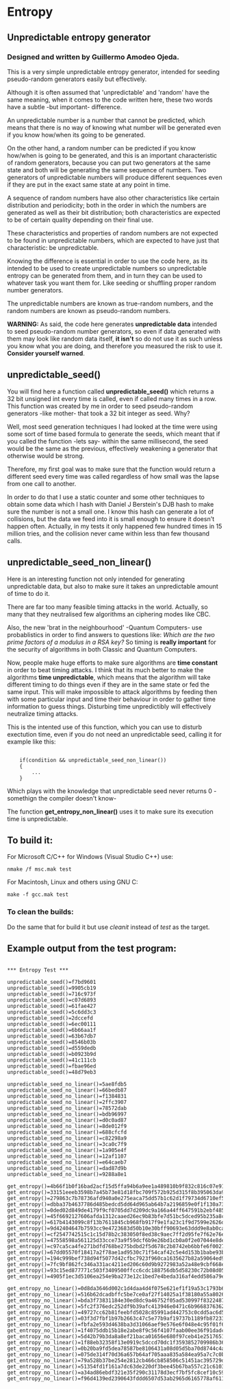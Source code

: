 # Entropy 
## Unpredictable entropy generator
### Designed and written by Guillermo Amodeo Ojeda.

This is a very simple unpredictable entropy generator, intended for seeding pseudo-random generators easily but effectively.

Although it is often assumed that 'unpredictable' and 'random' have the same meaning, when it comes to the code written here, these two words have a subtle -but important- difference.

An unpredictable number is a number that cannot be predicted, which means that there is no way of knowing what number will be generated even if you know how/when its going to be generated.

On the other hand, a random number can be predicted if you know how/when is going to be generated, and this is an important characteristic of random generators, because you can put two generators at the same state and both will be generating the same sequence of numbers. Two generators of unpredictable numbers will produce different sequences even if they are put in the exact same state at any point in time.

A sequence of random numbers have also other characteristics like certain distribution and periodicity; both in the order in which the numbers are generated as well as their bit distribution; both characteristics are expected to be of certain quality depending on their final use.

These characteristics and properties of random numbers are not expected to be found in unpredictable numbers, which are expected to have just that characteristic: be unpredictable.

Knowing the difference is essential in order to use the code here, as its intended to be used to create unpredictable numbers so unpredictable entropy can be generated from them, and in turn they can be used to whatever task you want them for. Like seeding or shuffling proper random number generators.

The unpredictable numbers are known as true-random numbers, and the random numbers are known as pseudo-random numbers.

**WARNING:** As said, the code here generates **unpredictable data** intended to seed pseudo-random number generators, so even if data generated with them may look like random data itself, **it isn't** so do not use it as such unless you know what you are doing, and therefore you measured the risk to use it. **Consider yourself warned**.

## unpredictable_seed()

You will find here a function called **unpredictable_seed()** which returns a 32 bit unsigned int every time is called, even if called many times in a row. This function was created by me in order to seed pseudo-random generators -like mother- that took a 32 bit integer as seed. Why?

Well, most seed generation techniques I had looked at the time were using some sort of time based formula to generate the seeds, which meant that if you called the function -lets say- within the same millisecond, the seed would be the same as the previous, effectively weakening a generator that otherwise would be strong.

Therefore, my first goal was to make sure that the function would return a different seed every time was called regardless of how small was the lapse from one call to another.

In order to do that I use a static counter and some other techniques to obtain some data which I hash with Daniel J Berstein's DJB hash to make sure the number is not a small one. I know this hash can generate a lot of collisions, but the data we feed into it is small enough to ensure it doesn't happen often. Actually, in my tests it only happened few hundred times in 15 million tries, and the collision never came within less than few thousand calls.

## unpredictable_seed_non_linear()

Here is an interesting function not only intended for generating unpredictable data, but also to make sure it takes an unpredictable amount of time to do it.

There are far too many feasible timing attacks in the world. Actually, so many that they neutralised few algorithms an ciphering modes like CBC. 

Also, the new 'brat in the neighbourhood' -Quantum Computers- use probablistics in order to find answers to questions like: *Which are the two prime factors of a modulus in a RSA key?* So timing is **really important** for the security of algorithms in both Classic and Quantum Computers.

Now, people make huge efforts to make sure algorithms are **time constant** in order to beat timing attacks. I think that its much better to make the algorithms **time unpredictable**, which means that the algorithm will take different timing to do things even if they are in the same state or fed the same input. This will make impossible to attack algorithms by feeding then with some particular input and time their behaviour in order to gather time information to guess things. Disturbing time unpredictibly will effectively neutralize timing attacks.

This is the intented use of this function, which you can use to disturb exectution time, even if you do not need an unpredictable seed, calling it for example like this:

```
    
    if(condition && unpredictable_seed_non_linear())
    {
        ...
    }
```

Which plays with the knowledge that unpredictable seed never returns 0 -somethign the compiler doesn't know-

The function **get_entropy_non_linear()** uses it to make sure its execution time is unpredictable.  

## To build it:

For Microsoft C/C++ for Windows (Visual Studio C++) use:  

```
nmake /f msc.mak test
```

For Macintosh, Linux and others using GNU C:

```
make -f gcc.mak test
```
### To clean the builds:

Do the same that for build it but use *cleanit* instead of *test* as the target.

## Example output from the test program:

```

*** Entropy Test ***

unpredictable_seed()=f7bd9601
unpredictable_seed()=9905cb19
unpredictable_seed()=716c973f
unpredictable_seed()=c07d6893
unpredictable_seed()=61fae427
unpredictable_seed()=5c6dd3c3
unpredictable_seed()=2dccefd
unpredictable_seed()=6ec00111
unpredictable_seed()=6b66aa1f
unpredictable_seed()=63b67db7
unpredictable_seed()=8546b03b
unpredictable_seed()=d559dedb
unpredictable_seed()=b0923b9d
unpredictable_seed()=41c111cb
unpredictable_seed()=fbae96ed
unpredictable_seed()=48d79eb3

unpredictable_seed_no_linear()=5ae8fdb5
unpredictable_seed_no_linear()=66bedb87
unpredictable_seed_no_linear()=f1384831
unpredictable_seed_no_linear()=2ffc3907
unpredictable_seed_no_linear()=78572dab
unpredictable_seed_no_linear()=bdb96997
unpredictable_seed_no_linear()=d0c0ad87
unpredictable_seed_no_linear()=8de012f9
unpredictable_seed_no_linear()=688cfcfd
unpredictable_seed_no_linear()=c82298a9
unpredictable_seed_no_linear()=3ca0c7f9
unpredictable_seed_no_linear()=1a905e4f
unpredictable_seed_no_linear()=12af1107
unpredictable_seed_no_linear()=e64caeb7
unpredictable_seed_no_linear()=dad87d9b
unpredictable_seed_no_linear()=9288a8e1

get_entropy()=4b66f1b0f16bad2acf15d5ffa94b6a9ee1a489810b9f832c816c07e911c708422fc03a1a25678fcfdb68ce0deff9b69529acd0ffed40c50623e1d5930d281c7c
get_entropy()=33151eeeb3598b7a45b73e81d18fbc709f572b925d315f8b395063da950ec7298f1a79c7cbd459772b967c9445f037f6376837e18b0f2f960ff54bba59d33091
get_entropy()=279863c7b78736afd940a0e275eaca75dd57b1c62d1f79734d6710ef565781dd20390d3d572c8e53ccefc7e3d76e2e9b4a24b2db530d299f56baed3d762e2b45
get_entropy()=dbba37b4637786d485bedcd5dd64d965ab64b7a2196859e0f1f130a739d3511fa1c4c0d2c30371986b046249cd45db5cd7843dd073a4d3dc6b8cb8b14be0da92
get_entropy()=0ded02d849de4179f9cf0705dd7d209dc9a166a44ff647591b2ebf4855bc1b6091acd2fa971d4e6bcf7eaa41ff607da92f663824a9ddc24a8114bb57a3461280
get_entropy()=45f6692127606afda1312caaed26ec9b83bfe7d51bc5dced95b235a8cf929fe9f166ec7a295af729173f68d25bfdd84ed12d96ea53f718ca113ecb4faf759306
get_entropy()=617b4143099c8f13b7611845cb968fb917f9e1fa23c1f9d7599e2626df0c3fff43c706ca4f94f63269d3372deb7c58c0294aff19d5a87875dffbd8d7558ad377
get_entropy()=9d42404647b7593cc9e4723683d50b10e30bff90693e63ddd9e8ab0ca713c3ed6594a40f25a34bbbf78a0d05c95f82c4538ce585531bbcfd59612b90db986ab9
get_entropy()=cf2547742515c1c15d78b2c383050f8ed38c9aec7ff2d95fe7f62e76e901a50f8d3954f2e31917ee3f73ae58439eea33c54fa91405331d8c133c26d8db2c5a24
get_entropy()=47558598a561125d33cce73a9f59dcf6b9e26bd1cb0a0f2e07044e8deb5378ae8709854e3d9f96adbfc7857db52656e9f9bbee6f870ec897e93de5d97766e887
get_entropy()=c97ca5ca4fe271bdfd768be275bdbd2f5d678c2b8742eb6bbfe6f0027975af2577a20774116207e6b1686328b9a6e9a7f3af287345183f1b37c4ce121d3b4a96
get_entropy()=67dd05570f18417a2f78ae1ad9530c71f54caf42c5e4d153b1babe93b36e8c220feea99737d4bc32391ce403f10f4ffe5d24bd17353db2c05bbf595f0b9b5525
get_entropy()=194c999bef738d94f5077d42cfbc7923f960ca1635627b82a59064ed95768ca4d7555a12bd4d39ac5554c956dfd6bdcc77cbef3437bbbb9cbf26f44e3fc9c5a1
get_entropy()=7fc9bf862fc346a331ac4211ed206c60d9b9272983a52a48e9cbf668ebfcae764917640dd95fe27abb17d88acdb053f1cb0bf8662f8fc2a32139545347966dd3
get_entropy()=93c15ed877771c503f3409500ffcc6cdc188756db5d58230c72b08d05781b8bf932360f64996d5d5517e36b6dd6f0bcf0f1242e3a377bd4071edaa63275a38f8
get_entropy()=4905f1ec3d5106ea254e9ba273e12c1bed7e4beda316af4edd586a79e579d12e175f67a89bbcbbdce7e542dd3fd872d957c7d0f765ec6f83236d0f41432a761d

get_entropy_no_linear()=0d8da3646d002c1d4daa4d4f075e621ef1f19a53c1793b649b0a0e466bdbccddc1d5c0fd4b5b35bd13ec3e06bb892f5a2b680b5e6172166a83b004ad49b85ab4
get_entropy_no_linear()=516b62dcadbffc5be7ce0af27f14025a1f38180a55a8026403781b647f451ad3f54cf4f7cf7a67df11ecc810f7a36afcd1903767852f008a4f42e46eeb29cb07
get_entropy_no_linear()=bda3f73831184e30ed8dc9a46752f05ad530997f83224878e366736695eb439c27a5cc606512180139b8062f9748e3cceb07a60b1b75110d5fd08dda35420701
get_entropy_no_linear()=5fc2f376edc252df9b39afc413946e0471c6b9668376362ad9175f042105b4cb414a74d14b651d76e55a29d0b78964f183a5fc14fd3fcf7af556159c6fb73fb4
get_entropy_no_linear()=49727cc62b81feebfd5028c85991ad442753c0cdd5ac6d5eb7a9fca973e14390d5eed8a6b1095846a9665ee2df716a8869fa936f2b7729a1c9162e8cebf9e41d
get_entropy_no_linear()=03f3d7fbf1b97b2663c47c5e77b9af19737b1189fb87233073810206fb237f5aab9fecbb9dbaeceda13df7b2af30afabefca7108e71f639eb36be017e5120fad
get_entropy_no_linear()=fbfa2e593d4638ba3d31066aef9e576e6f048e4c95f01f6a554003075114b8ec41ee02e64971d2d8dff8b56dc5362e5f8d9e1761b3ce4adb9d4ec65c79135697
get_entropy_no_linear()=1f4075ddb15b18e2abe8f9c56f4107faab00ee36f91dadca6b85b40dcb8de122d5558241eb19d9c1bf9b9c09bb59bee5f7c7d8a857fd7ea52fa5e42725f8b80d
get_entropy_no_linear()=5d42b79b3da8a8ef21baca01656e680f97ceb41e25176517576d2cac8326ff5be395380b23eb0af1ed06e0a21bcc57c915f3023bfdbb429bcfe3fff135a6c5c7
get_entropy_no_linear()=1f88eb32358f13e0919c5dccd70dc1f3593852709986b36e8dc4020a0783a7fa7b4e8389cfed4bcb6166ec6ef5938e444f0a25e4d96cc8de6d4e60e3d5663bec
get_entropy_no_linear()=0b20ba9fd5dea78587be8106431a08d05d5ba70d8744c4a02317d0b87b9728feb93020d023da96cb5f9375c747dd485a7f0e6c74c5e38aeb132b509d4166dbda
get_entropy_no_linear()=075de314f70d36a657b64af705aaa835a584ea95a7c7c0b56d05959ec1cb9bbfd7b1ebbc8b0acdad1df8c1daa7aa9fdc57499448b94ad37f853d4de053951a2d
get_entropy_no_linear()=79a528b37be254e2812cb466cb858506c51451ac395729d62931ab8e314b38a66912e43f49f31bf5e97a21c3959846907d15cb65a3e9ba02f33e36664b41fb4f
get_entropy_no_linear()=51354fd1f161a7dc63de220df3bee45b67ba557c21c6103f8bc4dbef499cac1eab35284a19cf1a671907c23857a71e60d5bd90691f1685abe5819ae025fc87d0
get_entropy_no_linear()=a34ad86ebdf321e35f290c31178d3ecf7bf5fc8cef10c5948fa5e23313788bdeb7bab2ca051fec06b9e5682727e1bee69da26f57a9188f4d9dea0096e1e3abe5
get_entropy_no_linear()=f96d4139ed2390643fddd6507d53ab2965d6165778af6111fc1a39d940ab763b7c68ce6b692a89a1970c7fd7fff486137f390e59772efbb7edf4c6c9c036c633

```




